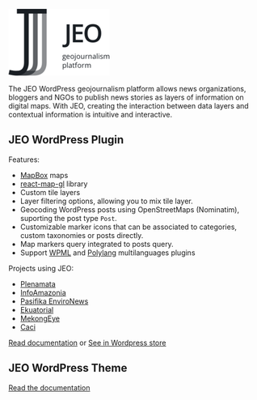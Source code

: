 ![JEO](img/logo.png)

The JEO WordPress geojournalism platform allows news organizations, bloggers and NGOs to publish news stories as layers of information on digital maps. With JEO, creating the interaction between data layers and contextual information is intuitive and interactive.

## JEO WordPress Plugin

Features:

- [MapBox](http://mapbox.com/) maps
- [react-map-gl](https://visgl.github.io/react-map-gl/) library
- Custom tile layers
- Layer filtering options, allowing you to mix tile layer.
- Geocoding WordPress posts using OpenStreetMaps (Nominatim), suporting the post type `Post`.
- Customizable marker icons that can be associated to categories, custom taxonomies or posts directly.
- Map markers query integrated to posts query.
- Support [WPML](https://wpml.org/pt-br/) and [Polylang](https://br.wordpress.org/plugins/polylang/) multilanguages plugins

Projects using JEO:

- [Plenamata](https://plenamata.eco/)
- [InfoAmazonia](https://infoamazonia.org/)
- [Pasifika EnviroNews](https://pasifika.news/)
- [Ekuatorial](https://www.ekuatorial.com/)
- [MekongEye](https://www.mekongeye.com/)
- [Caci](http://caci.cimi.org.br/)

[Read documentation](index-plugin.md) or [See in Wordpress store](https://br.wordpress.org/plugins/jeowp/)


## JEO WordPress Theme

[Read the documentation](https://infoamazonia.github.io/jeo-theme/)
